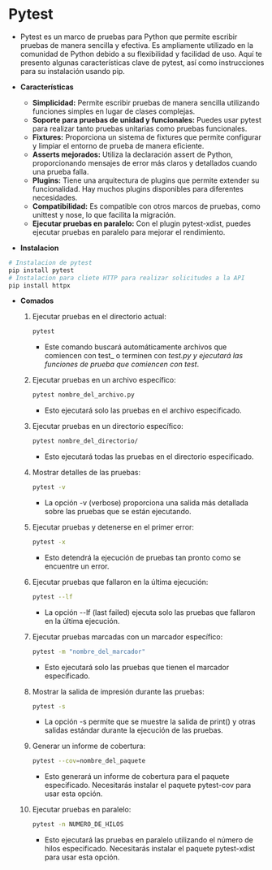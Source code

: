 # Pytest

* Pytest es un marco de pruebas para Python que permite escribir pruebas de manera sencilla y efectiva. Es ampliamente utilizado en la comunidad de Python debido a su flexibilidad y facilidad de uso. Aquí te presento algunas características clave de pytest, así como instrucciones para su instalación usando pip.

* **Características** 

    * **Simplicidad:** Permite escribir pruebas de manera sencilla utilizando funciones simples en lugar de clases complejas.
    * **Soporte para pruebas de unidad y funcionales:** Puedes usar pytest para realizar tanto pruebas unitarias como pruebas funcionales.
    * **Fixtures:** Proporciona un sistema de fixtures que permite configurar y limpiar el entorno de prueba de manera eficiente.
    * **Asserts mejorados:** Utiliza la declaración assert de Python, proporcionando mensajes de error más claros y detallados cuando una prueba falla.
    * **Plugins:** Tiene una arquitectura de plugins que permite extender su funcionalidad. Hay muchos plugins disponibles para diferentes necesidades.
    * **Compatibilidad:** Es compatible con otros marcos de pruebas, como unittest y nose, lo que facilita la migración.
    * **Ejecutar pruebas en paralelo:** Con el plugin pytest-xdist, puedes ejecutar pruebas en paralelo para mejorar el rendimiento.


* **Instalacion**

```bash
# Instalacion de pytest
pip install pytest
# Instalacion para cliete HTTP para realizar solicitudes a la API
pip install httpx
```

* **Comados**

    1. Ejecutar pruebas en el directorio actual:

        ```bash
        pytest
        ```
        *   Este comando buscará automáticamente archivos que comiencen con test_ o terminen con _test.py y ejecutará las funciones de prueba que comiencen con test_.
    
    2. Ejecutar pruebas en un archivo específico:

        ```bash
        pytest nombre_del_archivo.py
        ```
        *   Esto ejecutará solo las pruebas en el archivo especificado.

    3. Ejecutar pruebas en un directorio específico:

        ```bash
        pytest nombre_del_directorio/
        ```
        * Esto ejecutará todas las pruebas en el directorio especificado.

    4. Mostrar detalles de las pruebas:

        ```bash
        pytest -v
        ```
        * La opción -v (verbose) proporciona una salida más detallada sobre las pruebas que se están ejecutando.

    5. Ejecutar pruebas y detenerse en el primer error:

        ```bash
        pytest -x
        ```
        * Esto detendrá la ejecución de pruebas tan pronto como se encuentre un error.

    6. Ejecutar pruebas que fallaron en la última ejecución:

        ```bash
        pytest --lf
        ```
        * La opción --lf (last failed) ejecuta solo las pruebas que fallaron en la última ejecución.

    7. Ejecutar pruebas marcadas con un marcador específico:

        ```bash
        pytest -m "nombre_del_marcador"
        ```
        * Esto ejecutará solo las pruebas que tienen el marcador especificado.

    8. Mostrar la salida de impresión durante las pruebas:

        ```bash
        pytest -s
        ```
        * La opción -s permite que se muestre la salida de print() y otras salidas estándar durante la ejecución de las pruebas.

    9. Generar un informe de cobertura:

        ```bash
        pytest --cov=nombre_del_paquete
        ```
        * Esto generará un informe de cobertura para el paquete especificado. Necesitarás instalar el paquete pytest-cov para usar esta opción.

    10. Ejecutar pruebas en paralelo:

        ```bash
        pytest -n NUMERO_DE_HILOS
        ```
        * Esto ejecutará las pruebas en paralelo utilizando el número de hilos especificado. Necesitarás instalar el paquete pytest-xdist para usar esta opción.